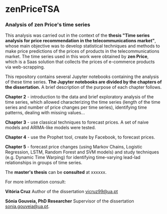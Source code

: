 # zenPriceTSA
### Analysis of zen Price's time series

This analysis was carried out in the context of the **thesis "Time series analysis for price recommendation in the telecommunications market"**, whose main objective was to develop statistical techniques and methods to make price predictions of the prices of products in the telecommunications market. The time series used in this work were obtained by **zen Price**, which is a Saas solution that collects the prices of e-commerce products via web-scrapping. 

This repository contains several Jupyter notebooks containing the analysis of these time series. **The Jupyter notebooks are divided by the chapters of the dissertation.** A brief description of the purpose of each chapter follows.

**Chapter 2** - introduction to the data and brief exploratory analysis of the time series, which allowed characterizing the time series (length of the time series and number of price changes per time series), identifying time patterns, dealing with missing values...

**Chapter 3** - use classical techniques to forecast prices. A set of naive models and ARIMA-like models were tested.

**Chapter 4** - use the Prophet tool, create by Facebook, to forecast prices.

**Chapter 5** - forecast price changes (using Markov Chains, Logistic Regression, LSTM, Random Forest and SVM models) and study techniques (e.g. Dynamic Time Warping) for identifying time-varying lead-lad relationships in groups of time series.

The **master's thesis** can be **consulted** at xxxxxx.

For more information consult:

**Vitória Cruz**
Author of the dissertation
vicruz99@ua.pt

**Sónia Gouveia, PhD Researcher**
Supervisor of the dissertation
sonia.gouveia@ua.pt.
